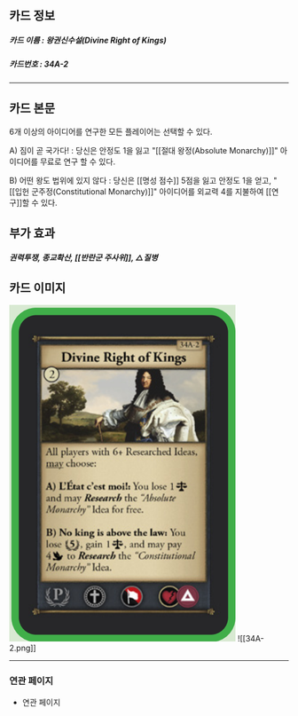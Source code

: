 ## 카드 정보
##### 카드 이름 : 왕권신수설(Divine Right of Kings)
##### 카드번호 : 34A-2
---
## 카드 본문

6개 이상의 아이디어를 연구한 모든 플레이어는 선택할 수 있다.

A) 짐이 곧 국가다! : 당신은 안정도 1을 잃고 "[[절대 왕정(Absolute Monarchy)]]" 아이디어를 무료로 연구 할 수 있다.

B) 어떤 왕도 법위에 있지 않다 : 당신은 [[명성 점수]] 5점을 잃고 안정도 1을 얻고, "[[입헌 군주정(Constitutional Monarchy)]]" 아이디어를 외교력 4를 지불하여 [[연구]]할 수 있다. 


## 부가 효과
##### 권력투쟁, 종교확산, [[반란군 주사위]], △질병

## 카드 이미지
<img src="\Assets\34A-2.png"/>
![[34A-2.png]]

--- 

### 연관 페이지
- 연관 페이지
